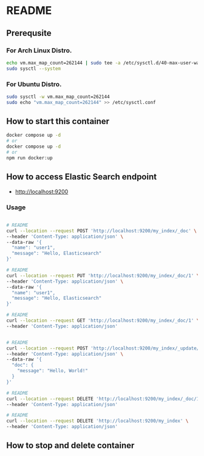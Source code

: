 # README
## Prerequsite

### For Arch Linux Distro.

```bash
echo vm.max_map_count=262144 | sudo tee -a /etc/sysctl.d/40-max-user-watches.conf
sudo sysctl --system
```

### For Ubuntu Distro.

```bash
sudo sysctl -w vm.max_map_count=262144
sudo echo "vm.max_map_count=262144" >> /etc/sysctl.conf
```

## How to start this container

```bash
docker compose up -d
# or
docker compose up -d
# or
npm run docker:up
```


## How to access Elastic Search endpoint

- <http://localhost:9200>


### Usage

```bash

# README
curl --location --request POST 'http://localhost:9200/my_index/_doc' \
--header 'Content-Type: application/json' \
--data-raw '{
  "name": "user1",
  "message": "Hello, Elasticsearch"
}'

# README
curl --location --request PUT 'http://localhost:9200/my_index/_doc/1' \
--header 'Content-Type: application/json' \
--data-raw '{
  "name": "user1",
  "message": "Hello, Elasticsearch"
}'

# README
curl --location --request GET 'http://localhost:9200/my_index/_doc/1' \
--header 'Content-Type: application/json'


# README
curl --location --request POST 'http://localhost:9200/my_index/_update/1' \
--header 'Content-Type: application/json' \
--data-raw '{
  "doc": {
    "message": "Hello, World!"
  }
}'

# README
curl --location --request DELETE 'http://localhost:9200/my_index/_doc/1' \
--header 'Content-Type: application/json'

# README
curl --location --request DELETE 'http://localhost:9200/my_index' \
--header 'Content-Type: application/json'


```

## How to stop and delete container

```bash npm run docker:down
```


